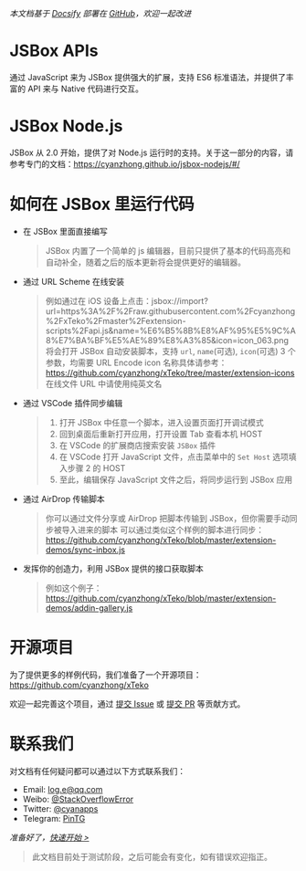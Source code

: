 *本文档基于 [Docsify](https://docsify.js.org) 部署在 [GitHub](https://github.com/cyanzhong/jsbox-docs)，欢迎一起改进*

# JSBox APIs

通过 JavaScript 来为 JSBox 提供强大的扩展，支持 ES6 标准语法，并提供了丰富的 API 来与 Native 代码进行交互。

# JSBox Node.js

JSBox 从 2.0 开始，提供了对 Node.js 运行时的支持。关于这一部分的内容，请参考专门的文档：https://cyanzhong.github.io/jsbox-nodejs/#/

# 如何在 JSBox 里运行代码

- 在 JSBox 里面直接编写

  > JSBox 内置了一个简单的 js 编辑器，目前只提供了基本的代码高亮和自动补全，随着之后的版本更新将会提供更好的编辑器。

- 通过 URL Scheme 在线安装

  > 例如通过在 iOS 设备上点击：jsbox://import?url=https%3A%2F%2Fraw.githubusercontent.com%2Fcyanzhong%2FxTeko%2Fmaster%2Fextension-scripts%2Fapi.js&name=%E6%B5%8B%E8%AF%95%E5%9C%A8%E7%BA%BF%E5%AE%89%E8%A3%85&icon=icon_063.png
  > 将会打开 JSBox 自动安装脚本，支持 `url`, `name`(可选), `icon`(可选) 3 个参数，均需要 URL Encode
  > icon 名称具体请参考：https://github.com/cyanzhong/xTeko/tree/master/extension-icons
  > 在线文件 URL 中请使用纯英文名

- 通过 VSCode 插件同步编辑

  > 1. 打开 JSBox 中任意一个脚本，进入设置页面打开调试模式
  > 2. 回到桌面后重新打开应用，打开设置 Tab 查看本机 HOST
  > 3. 在 VSCode 的扩展商店搜索安装 `JSBox` 插件
  > 4. 在 VSCode 打开 JavaScript 文件，点击菜单中的 `Set Host` 选项填入步骤 2 的 HOST
  > 5. 至此，编辑保存 JavaScript 文件之后，将同步运行到 JSBox 应用

- 通过 AirDrop 传输脚本

  > 你可以通过文件分享或 AirDrop 把脚本传输到 JSBox，但你需要手动同步被导入进来的脚本
  > 可以通过类似这个样例的脚本进行同步：https://github.com/cyanzhong/xTeko/blob/master/extension-demos/sync-inbox.js

- 发挥你的创造力，利用 JSBox 提供的接口获取脚本

  > 例如这个例子：https://github.com/cyanzhong/xTeko/blob/master/extension-demos/addin-gallery.js

# 开源项目

为了提供更多的样例代码，我们准备了一个开源项目：https://github.com/cyanzhong/xTeko

欢迎一起完善这个项目，通过 [提交 Issue](https://github.com/cyanzhong/xTeko/issues/new) 或 [提交 PR](https://github.com/cyanzhong/xTeko/compare) 等贡献方式。

# 联系我们

对文档有任何疑问都可以通过以下方式联系我们：

- Email: [log.e@qq.com](mailto:log.e@qq.com)
- Weibo: [@StackOverflowError](https://weibo.com/0x00eeee)
- Twitter: [@cyanapps](https://twitter.com/cyanapps)
- Telegram: [PinTG](https://t.me/PinTG)

*准备好了，[快速开始 >](quickstart/intro.md)*

> 此文档目前处于测试阶段，之后可能会有变化，如有错误欢迎指正。